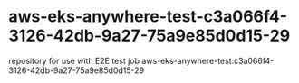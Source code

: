 # aws-eks-anywhere-test-c3a066f4-3126-42db-9a27-75a9e85d0d15-29
repository for use with E2E test job aws-eks-anywhere-test:c3a066f4-3126-42db-9a27-75a9e85d0d15-29
